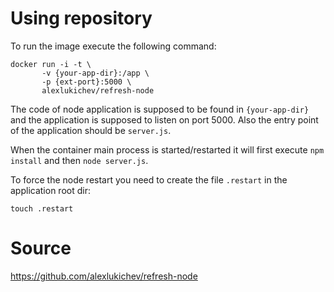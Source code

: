 Using repository
================

To run the image execute the following command:

    docker run -i -t \
           -v {your-app-dir}:/app \
           -p {ext-port}:5000 \
           alexlukichev/refresh-node

The code of node application is supposed to be found in
`{your-app-dir}` and the application is supposed to listen
on port 5000. Also the entry point of the application should 
be `server.js`.

When the container main process is started/restarted it will first execute
`npm install` and then `node server.js`.

To force the node restart you need to create the file `.restart` in the
application root dir:

    touch .restart

Source
======

https://github.com/alexlukichev/refresh-node
